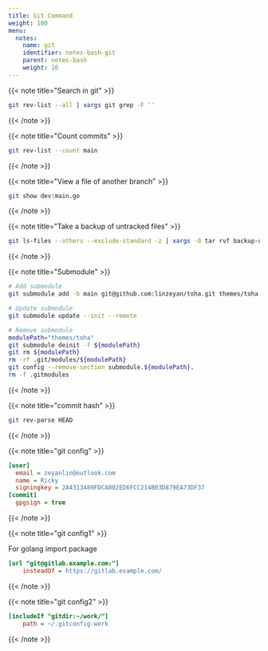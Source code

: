 ```yaml
---
title: Git Command
weight: 100
menu:
  notes:
    name: git
    identifier: notes-bash-git
    parent: notes-bash
    weight: 10
---
```


{{< note title="Search in git" >}}

```bash
git rev-list --all | xargs git grep -F ''
```

{{< /note >}}

{{< note title="Count commits" >}}

```bash
git rev-list --count main
```

{{< /note >}}

{{< note title="View a file of another branch" >}}

```bash
git show dev:main.go
```

{{< /note >}}

{{< note title="Take a backup of untracked files" >}}

```bash
git ls-files --others --exclude-standard -z | xargs -0 tar rvf backup-untracked.zip
```

{{< /note >}}

{{< note title="Submodule" >}}

```bash
# Add submodule
git submodule add -b main git@github.com:linzeyan/toha.git themes/toha

# Update submodule
git submodule update --init --remote

# Remove submodule
modulePath="themes/toha"
git submodule deinit -f ${modulePath}
git rm ${modulePath}
rm -rf .git/modules/${modulePath}
git config --remove-section submodule.${modulePath}.
rm -f .gitmodules
```

{{< /note >}}

{{< note title="commit hash" >}}

```bash
git rev-parse HEAD
```

{{< /note >}}

{{< note title="git config" >}}

```ini
[user]
  email = zeyanlin@outlook.com
  name = Ricky
  signingkey = 2A4313489FDCA802ED6FCC214B03D879EA73DF37
[commit]
  gpgsign = true
```

{{< /note >}}

{{< note title="git config1" >}}

For golang import package

```ini
[url "git@gitlab.example.com:"]
    insteadOf = https://gitlab.example.com/
```

{{< /note >}}

{{< note title="git config2" >}}

```ini
[includeIf "gitdir:~/work/"]
    path = ~/.gitconfig-work
```

{{< /note >}}
